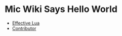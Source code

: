 
# Mic Wiki Says Hello World

* [Effective Lua](/effective_lua/index.md)
* [Contributor](/contributor.md)